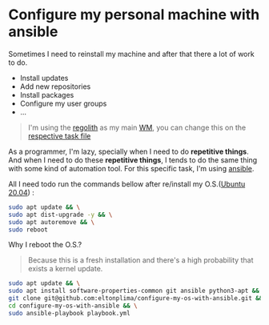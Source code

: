 # Configure my personal machine with ansible

Sometimes I need to reinstall my machine and after that there a lot of work to do.

* Install updates
* Add new repositories
* Install packages
* Configure my user groups
* ...

> I'm using the [regolith](https://regolith-linux.org/) as my main [WM](https://en.wikipedia.org/wiki/Window_manager), you can change this on the [respective task file](./roles/wm/tasks/main.yml)

As a programmer, I'm lazy, specially when I need to do **repetitive things**. And when I need to do these **repetitive things**, I tends to do the same thing with some kind of automation tool. For this specific task, I'm using [ansible](https://www.ansible.com/).

All I need todo run the commands bellow after re/install my O.S.([Ubuntu 20.04](https://releases.ubuntu.com/20.04/)) :

```bash
sudo apt update && \
sudo apt dist-upgrade -y && \
sudo apt autoremove && \
sudo reboot
```

Why I reboot the O.S.?

> Because this is a fresh installation and there's a high probability that exists a kernel update.
```bash
sudo apt update && \
sudo apt install software-properties-common git ansible python3-apt && \
git clone git@github.com:eltonplima/configure-my-os-with-ansible.git && \
cd configure-my-os-with-ansible && \
sudo ansible-playbook playbook.yml
```

